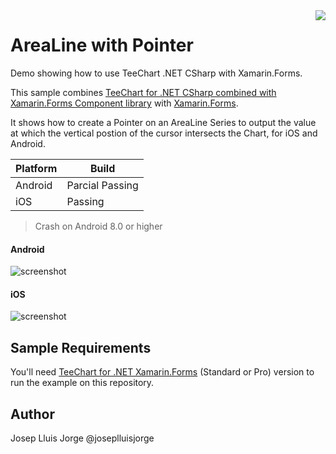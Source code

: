 <a href="https://www.steema.com/product/forms">
<img align="right" src="http://www.teechart.net/img/logos/teechart_forms.png">
</a>

AreaLine with Pointer
===================
Demo showing how to use TeeChart .NET CSharp with Xamarin.Forms.

This sample combines [TeeChart for .NET CSharp combined with Xamarin.Forms Component library](https://www.steema.com/product/forms) with [Xamarin.Forms](https://www.xamarin.com/forms). 

It shows how to create a Pointer on an AreaLine Series to output the value at which the vertical postion of the cursor intersects the Chart, for iOS and Android.

|Platform|Build|
|--|--| 
|Android|Parcial Passing|
|iOS|Passing|

> Crash on Android 8.0 or higher

#### Android

![screenshot](https://github.com/Steema/teechart-xamarin-forms-samples/blob/master/AreaLineWithPointer/Screenshots/area_line_pointer_android.gif "TeeChart for Xamarin.Forms")

#### iOS

![screenshot](https://github.com/Steema/teechart-xamarin-forms-samples/blob/master/AreaLineWithPointer/Screenshots/area_line_pointer_ios.gif "TeeChart for Xamarin.Forms")

## Sample Requirements

You'll need [TeeChart for .NET  Xamarin.Forms](https://www.steema.com/downloads/forms) (Standard or Pro) version to run the example on this repository. 

## Author

Josep Lluis Jorge @joseplluisjorge